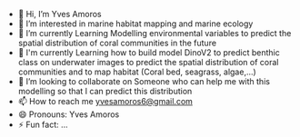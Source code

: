 - 👋 Hi, I’m Yves Amoros
- 👀 I’m interested in marine habitat mapping and marine ecology 
- 🌱 I’m currently Learning Modelling environmental variables to predict the spatial distribution of coral communities in the future
- 🌱 I'm currently Learning how to build model DinoV2 to predict benthic class on underwater images to predict the spatial distribution of coral communities and to map habitat (Coral bed, seagrass, algae,...)
- 💞️ I’m looking to collaborate on Someone who can help me with this modelling so that I can predict this distribution 
- 📫 How to reach me yvesamoros6@gmail.com 
- 😄 Pronouns: Yves Amoros 
- ⚡ Fun fact: ...

<!---
Liamhist6/Liamhist6 is a ✨ special ✨ repository because its `README.md` (this file) appears on your GitHub profile.
You can click the Preview link to take a look at your changes.
--->
